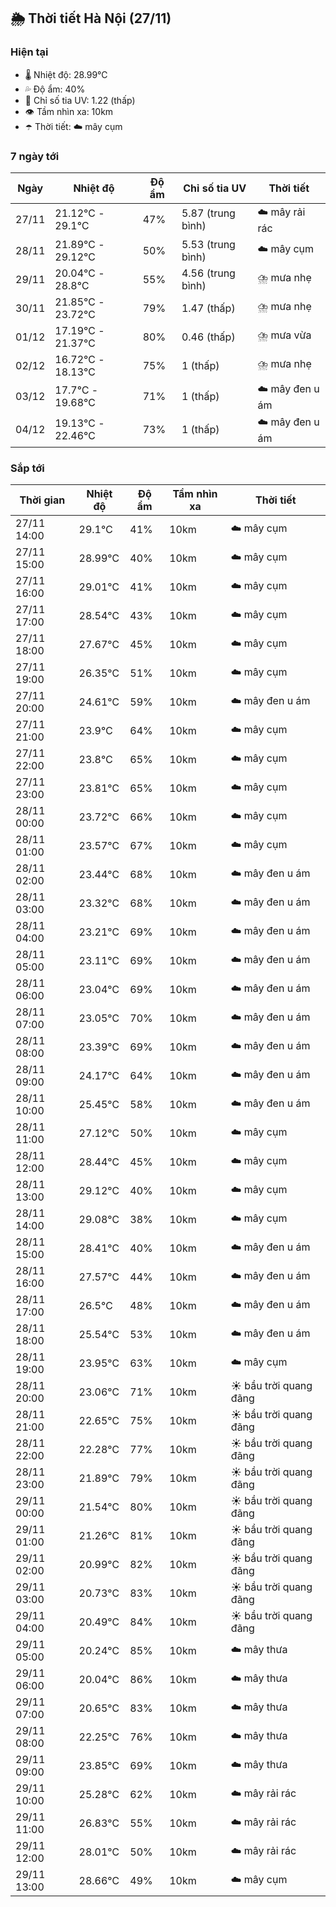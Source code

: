 ## 🌦️ Thời tiết Hà Nội (27/11)

### Hiện tại

- 🌡️ Nhiệt độ: 28.99℃
- 💦 Độ ẩm: 40%
- 🌟 Chỉ số tia UV: 1.22 (thấp)
- 👁️ Tầm nhìn xa: 10km
- ☂️ Thời tiết: ☁️ mây cụm

### 7 ngày tới

| Ngày | Nhiệt độ | Độ ẩm | Chỉ số tia UV | Thời tiết |
| --- | --- | --- | --- | --- |
| 27/11 | 21.12℃ - 29.1℃ | 47% | 5.87 (trung bình) | ☁️ mây rải rác |
| 28/11 | 21.89℃ - 29.12℃ | 50% | 5.53 (trung bình) | ☁️ mây cụm |
| 29/11 | 20.04℃ - 28.8℃ | 55% | 4.56 (trung bình) | ⛈️ mưa nhẹ |
| 30/11 | 21.85℃ - 23.72℃ | 79% | 1.47 (thấp) | ⛈️ mưa nhẹ |
| 01/12 | 17.19℃ - 21.37℃ | 80% | 0.46 (thấp) | ⛈️ mưa vừa |
| 02/12 | 16.72℃ - 18.13℃ | 75% | 1 (thấp) | ⛈️ mưa nhẹ |
| 03/12 | 17.7℃ - 19.68℃ | 71% | 1 (thấp) | ☁️ mây đen u ám |
| 04/12 | 19.13℃ - 22.46℃ | 73% | 1 (thấp) | ☁️ mây đen u ám |

### Sắp tới

| Thời gian | Nhiệt độ | Độ ẩm | Tầm nhìn xa | Thời tiết |
| --- | --- | --- | --- | --- |
| 27/11 14:00 | 29.1℃ | 41% | 10km | ☁️ mây cụm |
| 27/11 15:00 | 28.99℃ | 40% | 10km | ☁️ mây cụm |
| 27/11 16:00 | 29.01℃ | 41% | 10km | ☁️ mây cụm |
| 27/11 17:00 | 28.54℃ | 43% | 10km | ☁️ mây cụm |
| 27/11 18:00 | 27.67℃ | 45% | 10km | ☁️ mây cụm |
| 27/11 19:00 | 26.35℃ | 51% | 10km | ☁️ mây cụm |
| 27/11 20:00 | 24.61℃ | 59% | 10km | ☁️ mây đen u ám |
| 27/11 21:00 | 23.9℃ | 64% | 10km | ☁️ mây cụm |
| 27/11 22:00 | 23.8℃ | 65% | 10km | ☁️ mây cụm |
| 27/11 23:00 | 23.81℃ | 65% | 10km | ☁️ mây cụm |
| 28/11 00:00 | 23.72℃ | 66% | 10km | ☁️ mây cụm |
| 28/11 01:00 | 23.57℃ | 67% | 10km | ☁️ mây cụm |
| 28/11 02:00 | 23.44℃ | 68% | 10km | ☁️ mây đen u ám |
| 28/11 03:00 | 23.32℃ | 68% | 10km | ☁️ mây đen u ám |
| 28/11 04:00 | 23.21℃ | 69% | 10km | ☁️ mây đen u ám |
| 28/11 05:00 | 23.11℃ | 69% | 10km | ☁️ mây đen u ám |
| 28/11 06:00 | 23.04℃ | 69% | 10km | ☁️ mây đen u ám |
| 28/11 07:00 | 23.05℃ | 70% | 10km | ☁️ mây đen u ám |
| 28/11 08:00 | 23.39℃ | 69% | 10km | ☁️ mây đen u ám |
| 28/11 09:00 | 24.17℃ | 64% | 10km | ☁️ mây đen u ám |
| 28/11 10:00 | 25.45℃ | 58% | 10km | ☁️ mây đen u ám |
| 28/11 11:00 | 27.12℃ | 50% | 10km | ☁️ mây cụm |
| 28/11 12:00 | 28.44℃ | 45% | 10km | ☁️ mây cụm |
| 28/11 13:00 | 29.12℃ | 40% | 10km | ☁️ mây cụm |
| 28/11 14:00 | 29.08℃ | 38% | 10km | ☁️ mây cụm |
| 28/11 15:00 | 28.41℃ | 40% | 10km | ☁️ mây đen u ám |
| 28/11 16:00 | 27.57℃ | 44% | 10km | ☁️ mây đen u ám |
| 28/11 17:00 | 26.5℃ | 48% | 10km | ☁️ mây đen u ám |
| 28/11 18:00 | 25.54℃ | 53% | 10km | ☁️ mây đen u ám |
| 28/11 19:00 | 23.95℃ | 63% | 10km | ☁️ mây cụm |
| 28/11 20:00 | 23.06℃ | 71% | 10km | ☀️ bầu trời quang đãng |
| 28/11 21:00 | 22.65℃ | 75% | 10km | ☀️ bầu trời quang đãng |
| 28/11 22:00 | 22.28℃ | 77% | 10km | ☀️ bầu trời quang đãng |
| 28/11 23:00 | 21.89℃ | 79% | 10km | ☀️ bầu trời quang đãng |
| 29/11 00:00 | 21.54℃ | 80% | 10km | ☀️ bầu trời quang đãng |
| 29/11 01:00 | 21.26℃ | 81% | 10km | ☀️ bầu trời quang đãng |
| 29/11 02:00 | 20.99℃ | 82% | 10km | ☀️ bầu trời quang đãng |
| 29/11 03:00 | 20.73℃ | 83% | 10km | ☀️ bầu trời quang đãng |
| 29/11 04:00 | 20.49℃ | 84% | 10km | ☀️ bầu trời quang đãng |
| 29/11 05:00 | 20.24℃ | 85% | 10km | ☁️ mây thưa |
| 29/11 06:00 | 20.04℃ | 86% | 10km | ☁️ mây thưa |
| 29/11 07:00 | 20.65℃ | 83% | 10km | ☁️ mây thưa |
| 29/11 08:00 | 22.25℃ | 76% | 10km | ☁️ mây thưa |
| 29/11 09:00 | 23.85℃ | 69% | 10km | ☁️ mây thưa |
| 29/11 10:00 | 25.28℃ | 62% | 10km | ☁️ mây rải rác |
| 29/11 11:00 | 26.83℃ | 55% | 10km | ☁️ mây rải rác |
| 29/11 12:00 | 28.01℃ | 50% | 10km | ☁️ mây rải rác |
| 29/11 13:00 | 28.66℃ | 49% | 10km | ☁️ mây cụm |
